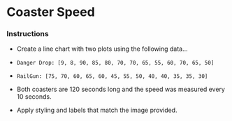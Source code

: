 # Coaster Speed

### Instructions

* Create a line chart with two plots using the following data...

* `Danger Drop: [9, 8, 90, 85, 80, 70, 70, 65, 55, 60, 70, 65, 50]`

* `RailGun: [75, 70, 60, 65, 60, 45, 55, 50, 40, 40, 35, 35, 30]`

* Both coasters are 120 seconds long and the speed was measured every 10 seconds.

* Apply styling and labels that match the image provided.
